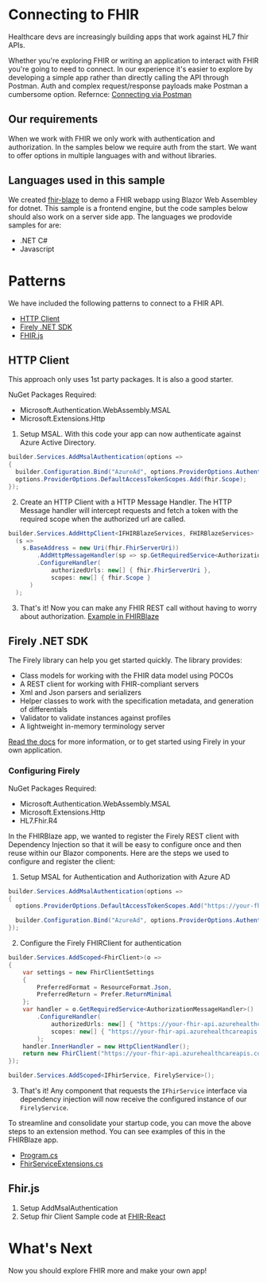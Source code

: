 # Connecting to FHIR
Healthcare devs are increasingly building apps that work against HL7 fhir APIs.

Whether you're exploring FHIR or writing an application to interact with FHIR you're going to need to connect.
In our experience it's easier to explore by developing a simple app rather than directly calling the API through Postman. Auth and complex request/response payloads make Postman a cumbersome option.
Refernce: [Connecting via Postman](https://docs.microsoft.com/en-us/azure/healthcare-apis/azure-api-for-fhir/access-fhir-postman-tutorial#inserting-a-patient)

## Our requirements
When we work with FHIR we only work with authentication and authorization.  In the samples below we require auth from the start.
We want to offer options in multiple languages with and without libraries.

## Languages used in this sample
We created [fhir-blaze](https://github.com/microsoft/FhirBlaze) to demo a FHIR webapp using Blazor Web Assembley for dotnet.  This sample is a frontend engine, but the code samples below should also work on a server side app. 
The languages we prodovide samples for are: 
* .NET C#
* Javascript

# Patterns
We have included the following patterns to connect to a FHIR API.
* [HTTP Client](#http-client)
* [Firely .NET SDK](#firely-net-sdk)
* [FHIR.js](FHIR.js)



## HTTP Client
This approach only uses 1st party packages.   It is also a good starter.  

NuGet Packages Required:
* Microsoft.Authentication.WebAssembly.MSAL
* Microsoft.Extensions.Http  

1. Setup MSAL.
With this code your app can now authenticate against Azure Active Directory. 
```csharp
builder.Services.AddMsalAuthentication(options =>
{
  builder.Configuration.Bind("AzureAd", options.ProviderOptions.Authentication);
  options.ProviderOptions.DefaultAccessTokenScopes.Add(fhir.Scope);
});
```
2. Create an HTTP Client with a HTTP Message Handler.
The HTTP Message handler will intercept requests and fetch a token with the required scope when the authorized url are called.
```csharp
builder.Services.AddHttpClient<IFHIRBlazeServices, FHIRBlazeServices>
  (s =>
    s.BaseAddress = new Uri(fhir.FhirServerUri))
    	.AddHttpMessageHandler(sp => sp.GetRequiredService<AuthorizationMessageHandler>()
   		.ConfigureHandler(
           	authorizedUrls: new[] { fhir.FhirServerUri },
           	scopes: new[] { fhir.Scope }
      )
  );
```

3. That's it!  Now you can make any FHIR REST call without having to worry about authorization.
[Example in FHIRBlaze](https://github.com/microsoft/FhirBlaze/blob/c6fe1acae9d148355c898187874c01181f36bad3/FhirBlaze/Program.cs#L35)

## Firely .NET SDK
The Firely library can help you get started quickly. 
The library provides:
* Class models for working with the FHIR data model using POCOs
* A REST client for working with FHIR-compliant servers
* Xml and Json parsers and serializers
* Helper classes to work with the specification metadata, and generation of differentials
* Validator to validate instances against profiles
* A lightweight in-memory terminology server

[Read the docs](https://docs.fire.ly/projects/Firely-NET-SDK/index.html) for more information, or to get started using Firely in your own application.

### Configuring Firely
NuGet Packages Required:
* Microsoft.Authentication.WebAssembly.MSAL
* Microsoft.Extensions.Http  
* HL7.Fhir.R4

In the FHIRBlaze app, we wanted to register the Firely REST client with Dependency Injection so that it will be easy to configure once and then reuse within our Blazor components. Here are the steps we used to configure and register the client:
1. Setup MSAL for Authentication and Authorization with Azure AD 
```csharp
builder.Services.AddMsalAuthentication(options =>
{
  options.ProviderOptions.DefaultAccessTokenScopes.Add("https://your-fhir-api.azurehealthcareapis.com/user_impersonation");

  builder.Configuration.Bind("AzureAd", options.ProviderOptions.Authentication);
});
```
2. Configure the Firely FHIRClient for authentication
```csharp
builder.Services.AddScoped<FhirClient>(o =>
{
    var settings = new FhirClientSettings
    {
        PreferredFormat = ResourceFormat.Json,
        PreferredReturn = Prefer.ReturnMinimal
    };
    var handler = o.GetRequiredService<AuthorizationMessageHandler>()
        .ConfigureHandler(
            authorizedUrls: new[] { "https://your-fhir-api.azurehealthcareapis.com" },
            scopes: new[] { "https://your-fhir-api.azurehealthcareapis.com/user_impersonation" }
        );
    handler.InnerHandler = new HttpClientHandler();
    return new FhirClient("https://your-fhir-api.azurehealthcareapis.com", settings, handler);
});

builder.Services.AddScoped<IFhirService, FirelyService>();
```
3. That's it! Any component that requests the `IFhirService` interface via dependency injection will now receive the configured instance of our `FirelyService`.

To streamline and consolidate your startup code, you can move the above steps to an extension method. You can see examples of this in the FHIRBlaze app.
* [Program.cs](https://github.com/microsoft/FhirBlaze/blob/2649937d591368834fb5e8872cb07987c8cfb032/FhirBlaze/Program.cs#L43)
* [FhirServiceExtensions.cs](https://github.com/microsoft/FhirBlaze/blob/main/FhirBlaze/FhirServiceExtensions.cs)

## Fhir.js
1. Setup AddMsalAuthentication
2. Setup fhir Client
Sample code at [FHIR-React](TODO)

# What's Next
Now you should explore FHIR more and make your own app!
